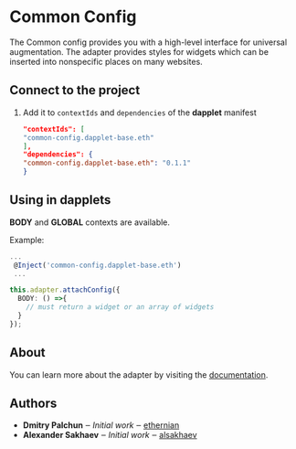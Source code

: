 # Common Config

The Common config provides you with a high-level interface for universal augmentation. The adapter provides styles for widgets which can be inserted into nonspecific places on many websites.

## Connect to the project

1.  Add it to `contextIds` and `dependencies` of the **dapplet** manifest

    ```json
    "contextIds": [
    "common-config.dapplet-base.eth"
    ],
    "dependencies": {
    "common-config.dapplet-base.eth": "0.1.1"
    }
    ```

## Using in dapplets

**BODY** and **GLOBAL** contexts are available.

Example:

```ts
...
 @Inject('common-config.dapplet-base.eth')
 ...

this.adapter.attachConfig({
  BODY: () =>{
    // must return a widget or an array of widgets
  }
});

```

## About

You can learn more about the adapter by visiting the [documentation](https://docs.dapplets.org/docs/adapters-docs-list#name=common-config.dapplet-base.eth&title=Common%20Config&version=v0.1.1).

## Authors

- **Dmitry Palchun** ‒ _Initial work_ ‒ [ethernian](https://github.com/ethernian)
- **Alexander Sakhaev** ‒ _Initial work_ ‒ [alsakhaev](https://github.com/alsakhaev)
